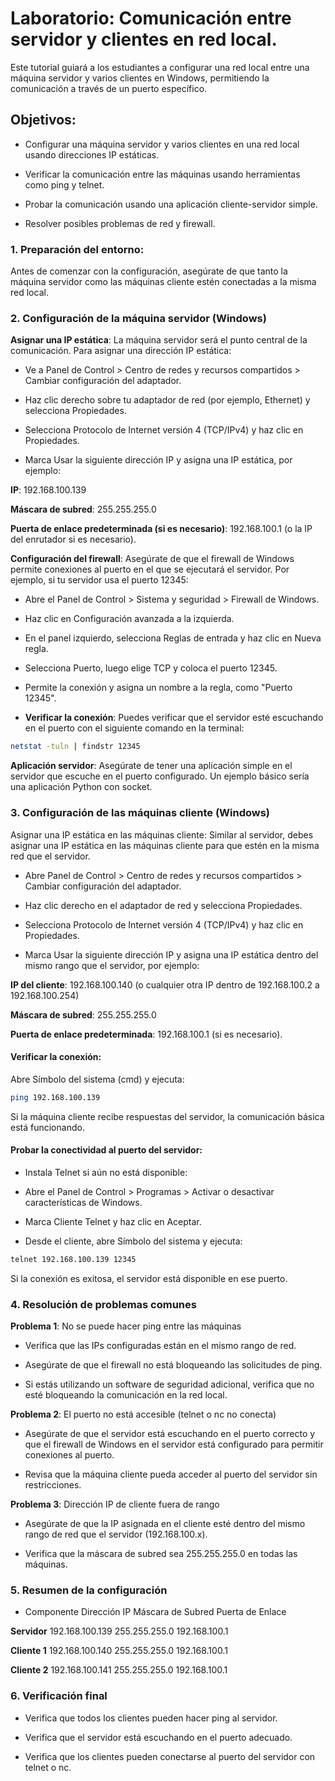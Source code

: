 # Laboratorio: Comunicación entre servidor y clientes en red local.

Este tutorial guiará a los estudiantes a configurar una red local entre una máquina servidor y varios clientes en Windows, permitiendo la comunicación a través de un puerto específico.

## Objetivos:

- Configurar una máquina servidor y varios clientes en una red local usando direcciones IP estáticas.

- Verificar la comunicación entre las máquinas usando herramientas como ping y telnet.

- Probar la comunicación usando una aplicación cliente-servidor simple.

- Resolver posibles problemas de red y firewall.

### 1. Preparación del entorno:

Antes de comenzar con la configuración, asegúrate de que tanto la máquina servidor como las máquinas cliente estén conectadas a la misma red local.

### 2. Configuración de la máquina servidor (Windows)

**Asignar una IP estática**: La máquina servidor será el punto central de la comunicación. Para asignar una dirección IP estática:

- Ve a Panel de Control > Centro de redes y recursos compartidos > Cambiar configuración del adaptador.

- Haz clic derecho sobre tu adaptador de red (por ejemplo, Ethernet) y selecciona Propiedades.

- Selecciona Protocolo de Internet versión 4 (TCP/IPv4) y haz clic en Propiedades.

- Marca Usar la siguiente dirección IP y asigna una IP estática, por ejemplo:

**IP**: 192.168.100.139

**Máscara de subred**: 255.255.255.0

**Puerta de enlace predeterminada (si es necesario)**: 192.168.100.1 (o la IP del enrutador si es necesario).

**Configuración del firewall**: Asegúrate de que el firewall de Windows permite conexiones al puerto en el que se ejecutará el servidor. Por ejemplo, si tu servidor usa el puerto 12345:

- Abre el Panel de Control > Sistema y seguridad > Firewall de Windows.

- Haz clic en Configuración avanzada a la izquierda.

- En el panel izquierdo, selecciona Reglas de entrada y haz clic en Nueva regla.

- Selecciona Puerto, luego elige TCP y coloca el puerto 12345.

- Permite la conexión y asigna un nombre a la regla, como "Puerto 12345".

- **Verificar la conexión**: Puedes verificar que el servidor esté escuchando en el puerto con el siguiente comando en la terminal:

```bash
netstat -tuln | findstr 12345
```

**Aplicación servidor**: Asegúrate de tener una aplicación simple en el servidor que escuche en el puerto configurado. Un ejemplo básico sería una aplicación Python con socket.

### 3. Configuración de las máquinas cliente (Windows)

Asignar una IP estática en las máquinas cliente: Similar al servidor, debes asignar una IP estática en las máquinas cliente para que estén en la misma red que el servidor.

- Abre Panel de Control > Centro de redes y recursos compartidos > Cambiar configuración del adaptador.

- Haz clic derecho en el adaptador de red y selecciona Propiedades.

- Selecciona Protocolo de Internet versión 4 (TCP/IPv4) y haz clic en Propiedades.

- Marca Usar la siguiente dirección IP y asigna una IP estática dentro del mismo rango que el servidor, por ejemplo:

**IP del cliente**: 192.168.100.140 (o cualquier otra IP dentro de 192.168.100.2 a 192.168.100.254)

**Máscara de subred**: 255.255.255.0

**Puerta de enlace predeterminada**: 192.168.100.1 (si es necesario).

#### Verificar la conexión:

Abre Símbolo del sistema (cmd) y ejecuta:

```bash
ping 192.168.100.139
```

Si la máquina cliente recibe respuestas del servidor, la comunicación básica está funcionando.

#### Probar la conectividad al puerto del servidor:

- Instala Telnet si aún no está disponible:

- Abre el Panel de Control > Programas > Activar o desactivar características de Windows.

- Marca Cliente Telnet y haz clic en Aceptar.

- Desde el cliente, abre Símbolo del sistema y ejecuta:

```bash
telnet 192.168.100.139 12345
```

Si la conexión es exitosa, el servidor está disponible en ese puerto.

### 4. Resolución de problemas comunes

**Problema 1**: No se puede hacer ping entre las máquinas

- Verifica que las IPs configuradas están en el mismo rango de red.

- Asegúrate de que el firewall no está bloqueando las solicitudes de ping.

- Si estás utilizando un software de seguridad adicional, verifica que no esté bloqueando la comunicación en la red local.

**Problema 2**: El puerto no está accesible (telnet o nc no conecta)

- Asegúrate de que el servidor está escuchando en el puerto correcto y que el firewall de Windows en el servidor está configurado para permitir conexiones al puerto.

- Revisa que la máquina cliente pueda acceder al puerto del servidor sin restricciones.

**Problema 3**: Dirección IP de cliente fuera de rango

- Asegúrate de que la IP asignada en el cliente esté dentro del mismo rango de red que el servidor (192.168.100.x).

- Verifica que la máscara de subred sea 255.255.255.0 en todas las máquinas.

### 5. Resumen de la configuración

- Componente Dirección IP Máscara de Subred Puerta de Enlace

**Servidor** 192.168.100.139 255.255.255.0 192.168.100.1

**Cliente 1** 192.168.100.140 255.255.255.0 192.168.100.1

**Cliente 2** 192.168.100.141 255.255.255.0 192.168.100.1

### 6. Verificación final

- Verifica que todos los clientes pueden hacer ping al servidor.

- Verifica que el servidor está escuchando en el puerto adecuado.

- Verifica que los clientes pueden conectarse al puerto del servidor con telnet o nc.
